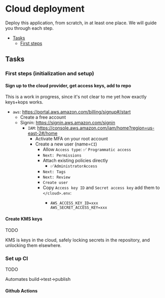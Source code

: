 # Cloud deployment

Deploy this application, from scratch, in at least one place. We will guide you through each step.

  - [Tasks](#tasks)
    - [First steps](#first-steps)

## Tasks

### First steps (initialization and setup)

#### Sign up to the cloud provider, get access keys, add to repo

This is a work in progress, since it's not clear to me yet how exactly keys+kops works.

- `aws`: https://portal.aws.amazon.com/billing/signup#/start
  - Create a free account
  - Signin: https://signin.aws.amazon.com/signin
    - `IAM`: https://console.aws.amazon.com/iam/home?region=us-east-2#/home
      - Activate MFA on your root account
      - Create a new user (name=`CI`)
        - Allow `Access type`: ✅ `Programmatic access`
        - `Next: Permissions`
        - Attach existing policies directly
          - ✅`AdministratorAccess`
        - `Next: Tags`
        - `Next: Review`
        - `Create user`
        - Copy `Access key ID` and `Secret access key` add them to `</cloud>.env`:
          - ```
            AWS_ACCESS_KEY_ID=xxx
            AWS_SECRET_ACCESS_KEY=xxx
            ```
#### Create KMS keys

TODO

KMS is keys in the cloud, safely locking secrets in the repository, and unlocking them elsewhere.


### Set up CI


TODO

Automates build->test->publish

#### Github Actions

